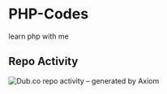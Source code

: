 # PHP-Codes
learn php with me
## Repo Activity

![Dub.co repo activity – generated by Axiom](https://repobeats.axiom.co/api/embed/157fcc3285f7e9392263b65a3c67b3ca48202da5.svg "Repobeats analytics image")